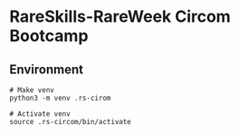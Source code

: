 # RareSkills-RareWeek Circom Bootcamp

## Environment
```
# Make venv
python3 -m venv .rs-cirom

# Activate venv
source .rs-circom/bin/activate
